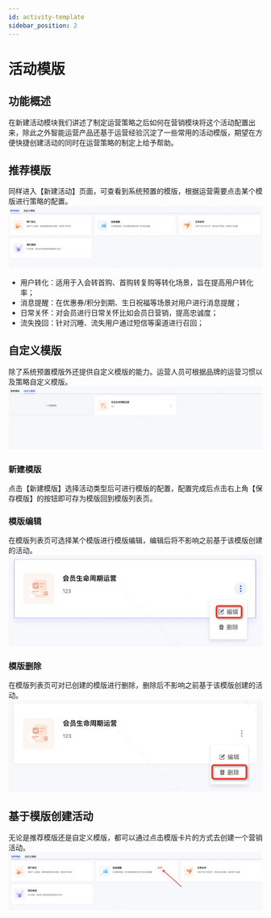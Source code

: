```yaml
---
id: activity-template
sidebar_position: 2
---
```


# 活动模版

## 功能概述
在新建活动模块我们讲述了制定运营策略之后如何在营销模块将这个活动配置出来，除此之外智能运营产品还基于运营经验沉淀了一些常用的活动模版，期望在方便快捷创建活动的同时在运营策略的制定上给予帮助。

## 推荐模版
同样进入【新建活动】页面，可查看到系统预置的模版，根据运营需要点击某个模版进行策略的配置。
![图 20](/img/0aaf2b3867c0a3d27644e763528bc1b8add5491835da8f00b6ee24e76ffca74f.png)  
- 用户转化：适用于入会转首购、首购转复购等转化场景，旨在提高用户转化率；
- 消息提醒：在优惠券/积分到期、生日祝福等场景对用户进行消息提醒；
- 日常关怀：对会员进行日常关怀比如会员日营销，提高忠诚度；
- 流失挽回：针对沉睡、流失用户通过短信等渠道进行召回；

## 自定义模版
除了系统预置模版外还提供自定义模版的能力。运营人员可根据品牌的运营习惯以及策略自定义模版。
![图 21](/img/8ed072b7b32c6628e24ca80bcad9acac38f487ae306d3084350cec6f3d1b287b.png)  

### 新建模版
点击【新建模版】选择活动类型后可进行模版的配置，配置完成后点击右上角【保存模版】的按钮即可存为模版回到模版列表页。

### 模版编辑
在模版列表页可选择某个模版进行模版编辑，编辑后将不影响之前基于该模版创建的活动。
![图 23](/img/7faf8e8e3495d2ea9e30c5cfe2271abaf1fa5351b34ca301baddd6b932366a96.png)  

### 模版删除
在模版列表页可对已创建的模版进行删除，删除后不影响之前基于该模版创建的活动。
![图 24](/img/106c99d00f599e80d57b878d5b52081c8588a35af2f2d64d5b191ada60f0b3f6.png)  

## 基于模版创建活动
无论是推荐模版还是自定义模版，都可以通过点击模版卡片的方式去创建一个营销活动。
![图 22](/img/58e82a0bb26ee43fc0c39dba349329dc983d5de44a685d3e6345ac26f8c9b1d7.png)  
